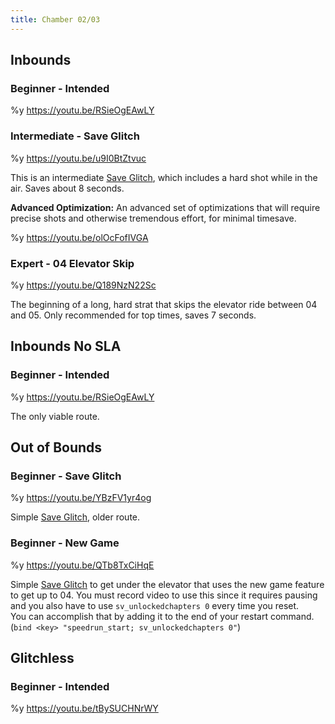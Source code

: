 ```yaml
---
title: Chamber 02/03
---
```


## Inbounds

### Beginner - Intended

%y https://youtu.be/RSieOgEAwLY

### Intermediate - Save Glitch

%y https://youtu.be/u9I0BtZtvuc

This is an intermediate [Save Glitch](./movement-and-glitches#glitches-save-glitch), which includes a hard shot while in the air. Saves about 8 seconds.

**Advanced Optimization:** An advanced set of optimizations that will require precise shots and otherwise tremendous effort, for minimal timesave.

%y https://youtu.be/olOcFofIVGA

### Expert - 04 Elevator Skip

%y https://youtu.be/Q189NzN22Sc

The beginning of a long, hard strat that skips the elevator ride between 04 and 05. Only recommended for top times, saves 7 seconds.

## Inbounds No SLA

### Beginner - Intended

%y https://youtu.be/RSieOgEAwLY

The only viable route.

## Out of Bounds

### Beginner - Save Glitch

%y https://youtu.be/YBzFV1yr4og

Simple [Save Glitch](./movement-and-glitches#glitches-save-glitch), older route.

### Beginner - New Game

%y https://youtu.be/QTb8TxCiHqE

Simple [Save Glitch](./movement-and-glitches#glitches-save-glitch) to get under the elevator that uses the new game feature to get up to 04. You must record video to use this since it requires pausing and you also have to use `sv_unlockedchapters 0` every time you reset.<br>
You can accomplish that by adding it to the end of your restart command. (`bind <key> "speedrun_start; sv_unlockedchapters 0"`)

## Glitchless

### Beginner - Intended

%y https://youtu.be/tBySUCHNrWY

